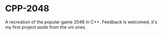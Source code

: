# CPP-2048
A recreation of the popular game 2048 in C++. Feedback is welcomed, it's my first project aside from the uni ones.
